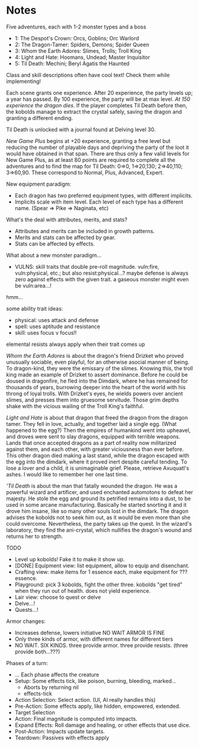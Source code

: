 # Notes

Five adventures, each with 1-2 monster types and a boss

- 1: The Despot's Crown: Orcs, Goblins; Orc Warlord
- 2: The Dragon-Tamer: Spiders, Demons; Spider Queen
- 3: Whom the Earth Adores: Slimes, Trolls; Troll King
- 4: Light and Hate: Hoomans, Undead; Master Inquisitor
- 5: Til Death: Mechini; Beryl Agatis the Haunted

Class and skill descriptions often have cool text! Check them while implementing!

Each scene grants one experience. After 20 experience, the party levels up; a year has passed. By 100 experience, the party will be at max level. *At 150 experience the dragon dies.* If the player completes Til Death before then, the kobolds manage to extract the crystal safely, saving the dragon and granting a different ending.

Til Death is unlocked with a journal found at Delving level 30.

*New Game Plus* begins at +20 experience, granting a free level but reducing the number of playable days and depriving the party of the loot it would have obtained in that span. There are thus only a few valid levels for New Game Plus, as at least 80 points are required to complete all the adventures and to find the map for Til Death: 0=>0, 1=>20,130; 2=>40,110; 3=>60,90. These correspond to Normal, Plus, Advanced, Expert.

New equipment paradigm:
- Each dragon has two preferred equipment types, with different implicits.
- Implicits scale with item level. Each level of each type has a different name. (Spear => Pike => Naginata, etc)

What's the deal with attributes, merits, and stats?
- Attributes and merits can be included in growth patterns.
- Merits and stats can be affected by gear.
- Stats can be affected by effects.

What about a new monster paradigm...

- VULNS: skill traits that double pre-roll magnitude. vuln:fire, vuln:physical, etc.; but also resist:physical...? maybe defense is always zero against effects with the given trait. a gaseous monster might even be vuln:area...!

hmm...

some ability trait ideas:

- physical: uses attack and defense
- spell: uses aptitude and resistance
- skill: uses focus v focus!!

elemental resists always apply when their trait comes up

*Whom the Earth Adores* is about the dragon's friend Drizket who proved unusually sociable, even playful, for an otherwise asocial manner of being. To dragon-kind, they were the emissary of the slimes. Knowing this, the troll king made an example of Drizket to assert dominance. Before he could be doused in dragonfire, he fled into the Dimdark, where he has remained for thousands of years, burrowing deeper into the heart of the world with his throng of loyal trolls. With Drizket's eyes, he wields powers over ancient slimes, and presses them into gruesome servitude. Those grim depths shake with the vicious wailing of the Troll King's faithful.

*Light and Hate* is about that dragon that freed the dragon from the dragon tamer. They fell in love, actually, and together laid a single egg. (What happened to the egg?) Then the empires of humankind went into upheavel, and droves were sent to slay dragons, equipped with terrible weapons. Lands that once accepted dragons as a part of reality now militarized against them, and each other, with greater viciousness than ever before. This other dragon died making a last stand, while the dragon escaped with the egg into the dimdark, where it proved inert despite careful tending. To lose a lover and a child, it is unimaginable grief. Please, retrieve Axuquatl's ashes. I would like to remember her one last time.

*'Til Death* is about the man that fatally wounded the dragon. He was a powerful wizard and artificer, and used enchanted automotons to defeat her majesty. He stole the egg and ground its petrified remains into a dust, to be used in some arcane manufacturing. Basically he started snorting it and it drove him insane, like so many other souls lost in the dimdark. The dragon advises the kobolds not to seek him out, as it would be even more than she could overcome. Nevertheless, the party takes up the quest. In the wizard's laboratory, they find the ani-crystal, which nullifies the dragon's wound and returns her to strength.

TODO
- Level up kobolds! Fake it to make it show up.
- [DONE] Equipment view: list equipment, allow to equip and disenchant.
- Crafting view: make items for 1 essence each, make equipment for ??? essence.
- Playground: pick 3 kobolds, fight the other three. kobolds "get tired" when they run out of health. does not yield experience.
- Lair view: choose to quest or delve
- Delve...!
- Quests...!

Armor changes:
- Increases defense, lowers initiative NO WAIT ARMOR IS FINE
- Only three kinds of armor, with different names for different tiers
- NO WAIT. SIX KINDS. three provide armor. three provide resists. (three provide both...???)

Phases of a turn:
- ... Each phase affects the creature
- Setup: Some effects tick, like poison, burning, bleeding, marked...
    - Aborts by returning nil
    - effects-tick
- Action Selection: Select action. (UI, AI really handles this)
- Pre-Action: Some effects apply, like hidden, empowered, extended.
- Target Selection
- Action: Final magnitude is computed into impacts.
- Expand Effects: Roll damage and healing, or other effects that use dice.
- Post-Action: Impacts update targets.
- Teardown: Passives with effects apply

